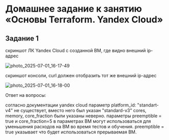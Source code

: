 # Домашнее задание к занятию «Основы Terraform. Yandex Cloud»
## Задание 1 
скриншот ЛК Yandex Cloud с созданной ВМ, где видно внешний ip-адрес

![photo_2025-07-01_16-17-49](https://github.com/user-attachments/assets/d62e14de-4c47-4221-b9f5-2e2fcd33426d)

скриншот консоли, curl должен отобразить тот же внешний ip-адрес

![photo_2025-07-01_16-18-00](https://github.com/user-attachments/assets/93d4df06-ac69-482a-aa4f-8e1484d3c8de)

Ответ на вопросы:

 согласно документации yandex cloud параметр platform_id: "standart-v4" не существует, вместо него был указан "standard-v3"
 cores, memory, core_fraction были указаны неверно.
 параметры preemptible = true и core_fraction=5 в параметрах ВМ могут использоваться для уменьшения расходов на ВМ во время тестов и обучения. 
 preemptible = true  указывает что будет использоваться прерываемая ВМ.
